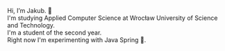 Hi, I’m Jakub. 👋 <br/>
I'm studying Applied Computer Science at Wrocław University of Science and Technology. <br/>
I'm a student of the second year. <br/>
Right now I'm experimenting with Java Spring 🌿. <br/>
